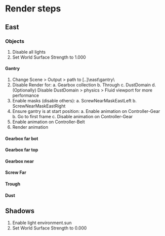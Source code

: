 # Render steps

## East

### Objects

1. Disable all lights
2. Set World Surface Strength to 1.000

#### Gantry

1. Change Scene > Output > path to [..]\east\gantry\
2. Disable Render for:
  a. Gearbox collection
  b. Through
  c. DustDomain
  d. (Optionally) Disable DustDomain > physics > Fluid viewport for more performance
3. Enable masks (disable others):
  a. ScrewNearMaskEastLeft
  b. ScrewNearMaskEastRight
4. Ensure gantry is at start position:
  a. Enable animation on Controller-Gear
  b. Go to first frame
  c. Disable animation on Controller-Gear
5. Enable animation on Controller-Belt
6. Render animation

#### Gearbox far bot

#### Gearbox far top

#### Gearbox near

#### Screw Far

#### Trough

#### Dust

## Shadows

1. Enable light environment.sun
2. Set World Surface Strength to 0.000